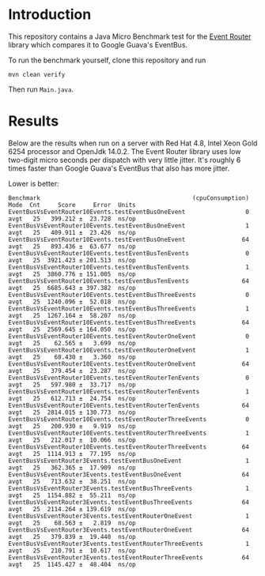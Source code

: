 # Introduction

This repository contains a Java Micro Benchmark test for the 
[Event Router](https://github.com/danskemarkets/event-router) library which compares
it to Google Guava's EventBus.

To run the benchmark yourself, clone this repository and run

    mvn clean verify

Then run `Main.java`.

# Results

Below are the results when run on a server with Red Hat 4.8, Intel Xeon Gold 6254 processor and OpenJdk 14.0.2.
The Event Router library uses low two-digit micro seconds per dispatch with very little jitter.
It's roughly 6 times faster than Google Guava's EventBus that also has more jitter.

Lower is better:

    Benchmark                                           (cpuConsumption)  Mode  Cnt     Score     Error  Units
    EventBusVsEventRouter10Events.testEventBusOneEvent                 0  avgt   25   399.212 ±  23.728  ns/op
    EventBusVsEventRouter10Events.testEventBusOneEvent                 1  avgt   25   409.911 ±  23.426  ns/op
    EventBusVsEventRouter10Events.testEventBusOneEvent                64  avgt   25   893.436 ±  63.677  ns/op
    EventBusVsEventRouter10Events.testEventBusTenEvents                0  avgt   25  3921.423 ± 201.513  ns/op
    EventBusVsEventRouter10Events.testEventBusTenEvents                1  avgt   25  3860.776 ± 151.005  ns/op
    EventBusVsEventRouter10Events.testEventBusTenEvents               64  avgt   25  6685.643 ± 397.382  ns/op
    EventBusVsEventRouter10Events.testEventBusThreeEvents              0  avgt   25  1240.096 ±  52.018  ns/op
    EventBusVsEventRouter10Events.testEventBusThreeEvents              1  avgt   25  1267.164 ±  58.207  ns/op
    EventBusVsEventRouter10Events.testEventBusThreeEvents             64  avgt   25  2569.645 ± 164.050  ns/op
    EventBusVsEventRouter10Events.testEventRouterOneEvent              0  avgt   25    62.565 ±   3.699  ns/op
    EventBusVsEventRouter10Events.testEventRouterOneEvent              1  avgt   25    68.430 ±   3.360  ns/op
    EventBusVsEventRouter10Events.testEventRouterOneEvent             64  avgt   25   379.454 ±  23.287  ns/op
    EventBusVsEventRouter10Events.testEventRouterTenEvents             0  avgt   25   597.980 ±  33.717  ns/op
    EventBusVsEventRouter10Events.testEventRouterTenEvents             1  avgt   25   612.713 ±  24.754  ns/op
    EventBusVsEventRouter10Events.testEventRouterTenEvents            64  avgt   25  2814.015 ± 130.773  ns/op
    EventBusVsEventRouter10Events.testEventRouterThreeEvents           0  avgt   25   200.930 ±   9.919  ns/op
    EventBusVsEventRouter10Events.testEventRouterThreeEvents           1  avgt   25   212.017 ±  10.066  ns/op
    EventBusVsEventRouter10Events.testEventRouterThreeEvents          64  avgt   25  1114.913 ±  77.195  ns/op
    EventBusVsEventRouter3Events.testEventBusOneEvent                  1  avgt   25   362.365 ±  17.909  ns/op
    EventBusVsEventRouter3Events.testEventBusOneEvent                 64  avgt   25   713.632 ±  38.251  ns/op
    EventBusVsEventRouter3Events.testEventBusThreeEvents               1  avgt   25  1154.882 ±  55.211  ns/op
    EventBusVsEventRouter3Events.testEventBusThreeEvents              64  avgt   25  2114.264 ± 139.619  ns/op
    EventBusVsEventRouter3Events.testEventRouterOneEvent               1  avgt   25    68.563 ±   2.819  ns/op
    EventBusVsEventRouter3Events.testEventRouterOneEvent              64  avgt   25   379.839 ±  19.440  ns/op
    EventBusVsEventRouter3Events.testEventRouterThreeEvents            1  avgt   25   210.791 ±  10.617  ns/op
    EventBusVsEventRouter3Events.testEventRouterThreeEvents           64  avgt   25  1145.427 ±  48.404  ns/op